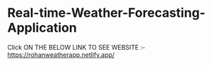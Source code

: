 # Real-time-Weather-Forecasting-Application

Click ON THE BELOW LINK TO SEE WEBSITE
:- https://rohanweatherapp.netlify.app/
